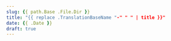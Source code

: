 ```yaml
---
slug: {{ path.Base .File.Dir }}
title: "{{ replace .TranslationBaseName "-" " " | title }}"
date: {{ .Date }}
draft: true
---
```


